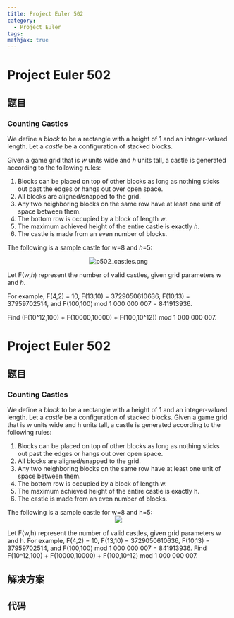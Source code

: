 ```yaml
---
title: Project Euler 502
category:
  - Project Euler
tags:
mathjax: true
---
```

<escape><!-- more --></escape>
    
# Project Euler 502
## 题目
### Counting Castles


We define a <i>block</i> to be a rectangle with a height of 1 and an integer-valued length. Let a <i>castle</i> be a configuration of stacked blocks.

Given a game grid that is <var>w</var> units wide and <var>h</var> units tall, a castle is generated according to the following rules:


<ol><li>Blocks can be placed on top of other blocks as long as nothing sticks out past the edges or hangs out over open space.</li>
<li>All blocks are aligned/snapped to the grid.</li>
<li>Any two neighboring blocks on the same row have at least one unit of space between them.</li>
<li>The bottom row is occupied by a block of length <var>w</var>.</li>
<li>The maximum achieved height of the entire castle is exactly <var>h</var>.</li>
<li>The castle is made from an even number of blocks.</li>
</ol>The following is a sample castle for <var>w</var>=8 and <var>h</var>=5:

<p align="center"><img src="project/images/p502_castles.png" alt="p502_castles.png" />

Let F(<var>w</var>,<var>h</var>) represent the number of valid castles, given grid parameters <var>w</var> and <var>h</var>.

For example, F(4,2) = 10, F(13,10) = 3729050610636, F(10,13) = 37959702514, and F(100,100) mod 1 000 000 007 = 841913936.

Find (F(10^12,100) + F(10000,10000) + F(100,10^12)) mod 1 000 000 007.


# Project Euler 502
## 题目
### Counting Castles

We define a <i>block</i> to be a rectangle with a height of 1 and an integer-valued length. Let a <i>castle</i> be a configuration of stacked blocks.
Given a game grid that is w units wide and h units tall, a castle is generated according to the following rules:
<ol>
<li>Blocks can be placed on top of other blocks as long as nothing sticks out past the edges or hangs out over open space.</li>
<li>All blocks are aligned/snapped to the grid.</li>
<li>Any two neighboring blocks on the same row have at least one unit of space between them.</li>
<li>The bottom row is occupied by a block of length w.</li>
<li>The maximum achieved height of the entire castle is exactly h.</li>
<li>The castle is made from an even number of blocks.</li>
</ol>
The following is a sample castle for w=8 and h=5:
<center><img src="https://projecteuler.net/project/images/p502_castles.png"></center>

Let F(w,h) represent the number of valid castles, given grid parameters w and h.
For example, F(4,2) = 10, F(13,10) = 3729050610636, F(10,13) = 37959702514, and F(100,100) mod 1 000 000 007 = 841913936.
Find F(10^12,100) + F(10000,10000) + F(100,10^12) mod 1 000 000 007.


## 解决方案


## 代码


